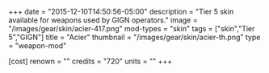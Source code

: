 +++
date = "2015-12-10T14:50:56-05:00"
description = "Tier 5 skin available for weapons used by GIGN operators."
image = "/images/gear/skin/acier-417.png"
mod-types = "skin"
tags = ["skin","Tier 5","GIGN"]
title = "Acier"
thumbnail = "/images/gear/skin/acier-th.png"
type = "weapon-mod"

[cost]
  renown = ""
  credits = "720"
  units = ""
+++
